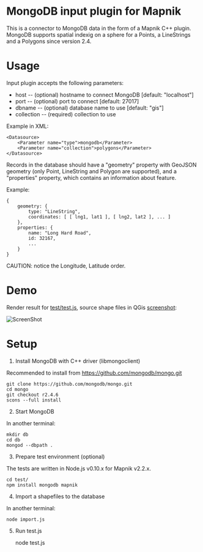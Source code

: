 # MongoDB input plugin for Mapnik

This is a connector to MongoDB data in the form of a Mapnik C++ plugin.
MongoDB supports spatial indexig on a sphere for a Points, a LineStrings and a Polygons since version 2.4.

# Usage

Input plugin accepts the following parameters:
 * host -- (optional) hostname to connect MongoDB [default: "localhost"]
 * port -- (optional) port to connect [default: 27017]
 * dbname -- (optional) database name to use [default: "gis"]
 * collection -- (required) collection to use

Example in XML:

    <Datasource>
        <Parameter name="type">mongodb</Parameter>
        <Parameter name="collection">polygons</Parameter>
    </Datasource>
    
Records in the database should have a "geometry" property with GeoJSON geometry (only Point, LineString and Polygon are supported), and a "properties" property, which contains an information about feature.

Example:

    {
        geometry: {
            type: "LineString",
            coordinates: [ [ lng1, lat1 ], [ lng2, lat2 ], ... ]
        },
        properties: {
            name: "Long Hard Road",
            id: 32167,
            ...
        }
    }
    
CAUTION: notice the Longitude, Latitude order.

# Demo

Render result for [test/test.js](https://github.com/hamer/mapnik-mongo/blob/master/test/test.js), source shape files in QGis [screenshot](https://raw.github.com/hamer/mapnik-mongo/master/test/qgis_shp_screenshot.png):

![ScreenShot](https://raw.github.com/hamer/mapnik-mongo/master/test/1.png)

# Setup

1) Install MongoDB with C++ driver (libmongoclient)

Recommended to install from https://github.com/mongodb/mongo.git

    git clone https://github.com/mongodb/mongo.git
    cd mongo
    git checkout r2.4.6
    scons --full install

2) Start MongoDB

In another terminal:

    mkdir db
    cd db
    mongod --dbpath .

3) Prepare test environment (optional)

The tests are written in Node.js v0.10.x for Mapnik v2.2.x.

    cd test/
    npm install mongodb mapnik

4) Import a shapefiles to the database

In another terminal:

    node import.js

5) Run test.js

    node test.js
